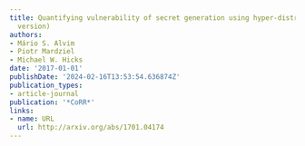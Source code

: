 ```yaml
---
title: Quantifying vulnerability of secret generation using hyper-distributions (extended
  version)
authors:
- Mário S. Alvim
- Piotr Mardziel
- Michael W. Hicks
date: '2017-01-01'
publishDate: '2024-02-16T13:53:54.636874Z'
publication_types:
- article-journal
publication: '*CoRR*'
links:
- name: URL
  url: http://arxiv.org/abs/1701.04174
---
```

